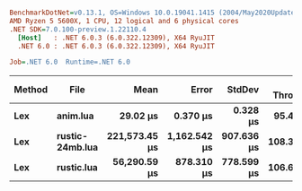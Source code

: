 ``` ini

BenchmarkDotNet=v0.13.1, OS=Windows 10.0.19041.1415 (2004/May2020Update/20H1)
AMD Ryzen 5 5600X, 1 CPU, 12 logical and 6 physical cores
.NET SDK=7.0.100-preview.1.22110.4
  [Host]   : .NET 6.0.3 (6.0.322.12309), X64 RyuJIT
  .NET 6.0 : .NET 6.0.3 (6.0.322.12309), X64 RyuJIT

Job=.NET 6.0  Runtime=.NET 6.0  

```
| Method |            File |          Mean |        Error |     StdDev | Mean Throughput | Median Throughput |        Median |     Gen 0 |     Gen 1 |     Gen 2 |  Allocated |
|------- |---------------- |--------------:|-------------:|-----------:|----------------:|------------------:|--------------:|----------:|----------:|----------:|-----------:|
|    **Lex** |        **anim.lua** |      **29.02 μs** |     **0.370 μs** |   **0.328 μs** |      **95.47MiB/s** |        **95.81MiB/s** |      **28.91 μs** |    **2.6245** |    **0.0305** |         **-** |      **43 KB** |
|    **Lex** | **rustic-24mb.lua** | **221,573.45 μs** | **1,162.542 μs** | **907.636 μs** |     **108.37MiB/s** |       **108.51MiB/s** | **221,290.05 μs** | **1000.0000** | **1000.0000** | **1000.0000** | **191,257 KB** |
|    **Lex** |      **rustic.lua** |  **56,290.59 μs** |   **878.310 μs** | **778.599 μs** |     **106.67MiB/s** |       **107.33MiB/s** |  **55,944.28 μs** |  **555.5556** |  **555.5556** |  **555.5556** |  **47,822 KB** |
